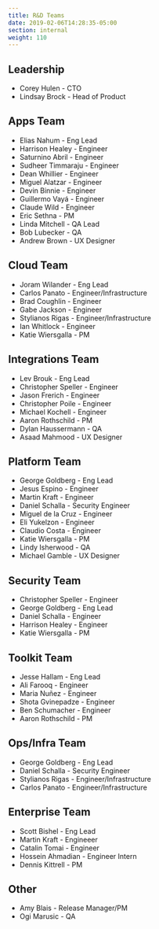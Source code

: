 ```yaml
---
title: R&D Teams
date: 2019-02-06T14:28:35-05:00
section: internal
weight: 110
---
```


## Leadership

* Corey Hulen - CTO
* Lindsay Brock - Head of Product

## Apps Team

* Elias Nahum - Eng Lead
* Harrison Healey - Engineer
* Saturnino Abril - Engineer
* Sudheer Timmaraju - Engineer
* Dean Whillier - Engineer
* Miguel Alatzar - Engineer
* Devin Binnie - Engineer
* Guillermo Vayá - Engineer
* Claude Wild - Engineer
* Eric Sethna - PM
* Linda Mitchell - QA Lead
* Bob Lubecker - QA
* Andrew Brown - UX Designer

## Cloud Team

* Joram Wilander - Eng Lead
* Carlos Panato - Engineer/Infrastructure
* Brad Coughlin - Engineer
* Gabe Jackson - Engineer
* Stylianos Rigas - Engineer/Infrastructure
* Ian Whitlock - Engineer
* Katie Wiersgalla - PM

## Integrations Team

* Lev Brouk - Eng Lead
* Christopher Speller - Engineer
* Jason Frerich - Engineer
* Christopher Poile - Engineer
* Michael Kochell - Engineer
* Aaron Rothschild - PM
* Dylan Haussermann - QA
* Asaad Mahmood - UX Designer

## Platform Team

* George Goldberg - Eng Lead
* Jesus Espino - Engineer
* Martin Kraft - Engineer
* Daniel Schalla - Security Engineer
* Miguel de la Cruz - Engineer
* Eli Yukelzon - Engineer
* Claudio Costa - Engineer
* Katie Wiersgalla - PM
* Lindy Isherwood - QA
* Michael Gamble - UX Designer

## Security Team

* Christopher Speller - Engineer
* George Goldberg - Eng Lead
* Daniel Schalla - Engineer
* Harrison Healey - Engineer
* Katie Wiersgalla - PM

## Toolkit Team

* Jesse Hallam - Eng Lead
* Ali Farooq - Engineer
* Maria Nuñez - Engineer
* Shota Gvinepadze - Engineer
* Ben Schumacher - Engineer
* Aaron Rothschild - PM

## Ops/Infra Team

* George Goldberg - Eng Lead
* Daniel Schalla - Security Engineer
* Stylianos Rigas - Engineer/Infrastructure
* Carlos Panato - Engineer/Infrastructure

## Enterprise Team
* Scott Bishel - Eng Lead
* Martin Kraft - Engineeer
* Catalin Tomai - Engineer
* Hossein Ahmadian - Engineer Intern
* Dennis Kittrell - PM 

## Other

* Amy Blais - Release Manager/PM
* Ogi Marusic - QA
